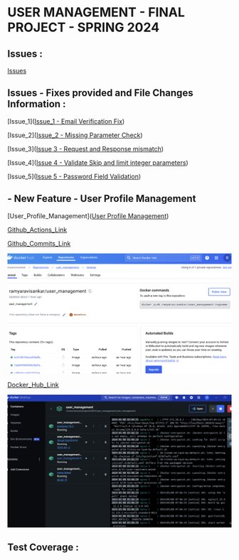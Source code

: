 # USER MANAGEMENT - FINAL PROJECT - SPRING 2024

## Issues :

[Issues](Images/Issues.png)

## Issues - Fixes provided and File Changes Information :

[Issue_1]([Issue_1 - Email Verification Fix](https://github.com/Ramya-Ravisankar/user_management/issues/9))

[Issue_2]([Issue_2 - Missing Parameter Check](https://github.com/Ramya-Ravisankar/user_management/issues/10))

[Issue_3]([Issue 3 - Request and Response mismatch](https://github.com/Ramya-Ravisankar/user_management/issues/11))

[Issue_4]([Issue 4 - Validate Skip and limit integer parameters](https://github.com/Ramya-Ravisankar/user_management/issues/12))

[Issue_5]([Issue 5 - Password Field Validation](https://github.com/Ramya-Ravisankar/user_management/issues/13))

## - New Feature - User Profile Management
[User_Profile_Management]([User Profile Management](https://github.com/Ramya-Ravisankar/user_management/issues/14))

[Github_Actions_Link](https://github.com/Ramya-Ravisankar/user_management/actions)

[Github_Commits_Link](https://github.com/Ramya-Ravisankar/user_management/commits/main/)

![Docker_Hub_Image](Images/DockerHubImage.png)

[Docker_Hub_Link](https://hub.docker.com/repository/docker/ramyaravisankar/user_management)

![Docker_Desktop_Image](Images/DockerDesktopImage.png)

## Test Coverage :
